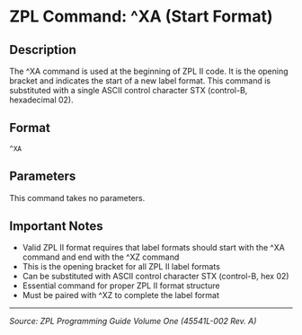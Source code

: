 # ZPL Command: ^XA (Start Format)

## Description
The ^XA command is used at the beginning of ZPL II code. It is the opening bracket and indicates the start of a new label format. This command is substituted with a single ASCII control character STX (control-B, hexadecimal 02).

## Format
```
^XA
```

## Parameters
This command takes no parameters.

## Important Notes
- Valid ZPL II format requires that label formats should start with the ^XA command and end with the ^XZ command
- This is the opening bracket for all ZPL II label formats
- Can be substituted with ASCII control character STX (control-B, hex 02)
- Essential command for proper ZPL II format structure
- Must be paired with ^XZ to complete the label format

---
*Source: ZPL Programming Guide Volume One (45541L-002 Rev. A)*